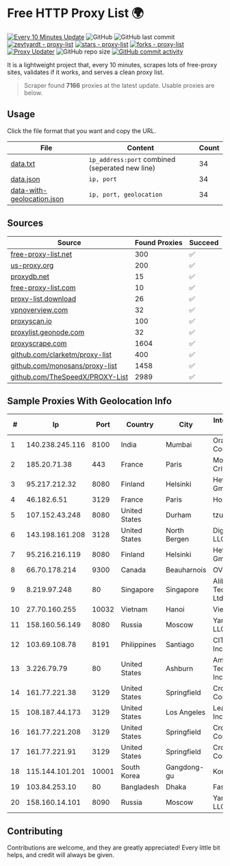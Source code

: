 
# Free HTTP Proxy List 🌍

[![Every 10 Minutes Update](https://github.com/mertguvencli/http-proxy-list/actions/workflows/main.yml/badge.svg?branch=main)](https://github.com/mertguvencli/http-proxy-list/actions/workflows/main.yml)
![GitHub](https://img.shields.io/github/license/mertguvencli/http-proxy-list)
![GitHub last commit](https://img.shields.io/github/last-commit/mertguvencli/http-proxy-list)
[![zevtyardt - proxy-list](https://img.shields.io/static/v1?label=zevtyardt&message=proxy-list&color=blue&logo=github)](https://github.com/zevtyardt/proxy-list "Go to GitHub repo")
[![stars - proxy-list](https://img.shields.io/github/stars/zevtyardt/proxy-list?style=social)](https://github.com/zevtyardt/proxy-list)
[![forks - proxy-list](https://img.shields.io/github/forks/zevtyardt/proxy-list?style=social)](https://github.com/zevtyardt/proxy-list)
[![Proxy Updater](https://github.com/zevtyardt/proxy-list/workflows/Proxy%20Updater/badge.svg)](https://github.com/zevtyardt/proxy-list/actions?query=workflow:"Proxy+Updater")
![GitHub repo size](https://img.shields.io/github/repo-size/zevtyardt/proxy-list)
[![GitHub commit activity](https://img.shields.io/github/commit-activity/m/zevtyardt/proxy-list?logo=commits)](https://github.com/zevtyardt/proxy-list/commits/main)

It is a lightweight project that, every 10 minutes, scrapes lots of free-proxy sites, validates if it works, and serves a clean proxy list.

> Scraper found **7166** proxies at the latest update. Usable proxies are below.

## Usage

Click the file format that you want and copy the URL.

|File|Content|Count|
|----|-------|-----|
|[data.txt](https://raw.githubusercontent.com/mertguvencli/http-proxy-list/main/proxy-list/data.txt)|`ip_address:port` combined (seperated new line)|34|
|[data.json](https://raw.githubusercontent.com/mertguvencli/http-proxy-list/main/proxy-list/data.json)|`ip, port`|34|
|[data-with-geolocation.json](https://raw.githubusercontent.com/mertguvencli/http-proxy-list/main/proxy-list/data-with-geolocation.json)|`ip, port, geolocation`|34|

## Sources

|Source|Found Proxies|Succeed|
|------|-------------|-------|
|[free-proxy-list.net](https://free-proxy-list.net)|300|✅|
|[us-proxy.org](https://www.us-proxy.org)|200|✅|
|[proxydb.net](http://proxydb.net)|15|✅|
|[free-proxy-list.com](https://free-proxy-list.com/?page=&port=&type%5B%5D=http&type%5B%5D=https&up_time=0&search=Search)|10|✅|
|[proxy-list.download](https://www.proxy-list.download/HTTP)|26|✅|
|[vpnoverview.com](https://vpnoverview.com/privacy/anonymous-browsing/free-proxy-servers)|32|✅|
|[proxyscan.io](https://www.proxyscan.io)|100|✅|
|[proxylist.geonode.com](https://proxylist.geonode.com/api/proxy-list?limit=300&page=1&sort_by=lastChecked&sort_type=desc&protocols=http,https)|32|✅|
|[proxyscrape.com](https://api.proxyscrape.com/v2/?request=displayproxies&protocol=http&timeout=10000&country=all&ssl=all&anonymity=all)|1604|✅|
|[github.com/clarketm/proxy-list](https://raw.githubusercontent.com/clarketm/proxy-list/master/proxy-list-raw.txt)|400|✅|
|[github.com/monosans/proxy-list](https://raw.githubusercontent.com/monosans/proxy-list/main/proxies/http.txt)|1458|✅|
|[github.com/TheSpeedX/PROXY-List](https://raw.githubusercontent.com/TheSpeedX/PROXY-List/master/http.txt)|2989|✅|


## Sample Proxies With Geolocation Info

|#|Ip|Port|Country|City|Internet Service Provider|
|-|--|----|-------|----|-------------------------|
|1|140.238.245.116|8100|India|Mumbai|Oracle Corporation|
|2|185.20.71.38|443|France|Paris|Mod Mission Critical LLC|
|3|95.217.212.32|8080|Finland|Helsinki|Hetzner Online GmbH|
|4|46.182.6.51|3129|France|Paris|Hosteur SAS|
|5|107.152.43.248|8080|United States|Durham|tzulo, inc.|
|6|143.198.161.208|3128|United States|North Bergen|DigitalOcean, LLC|
|7|95.216.216.119|8080|Finland|Helsinki|Hetzner Online GmbH|
|8|66.70.178.214|9300|Canada|Beauharnois|OVH SAS|
|9|8.219.97.248|80|Singapore|Singapore|Alibaba (US) Technology Co., Ltd.|
|10|27.70.160.255|10032|Vietnam|Hanoi|Viettel Group|
|11|158.160.56.149|8080|Russia|Moscow|Yandex.Cloud LLC|
|12|103.69.108.78|8191|Philippines|Santiago|CITI Cableworld Inc.|
|13|3.226.79.79|80|United States|Ashburn|Amazon Technologies Inc.|
|14|161.77.221.38|3129|United States|Springfield|Crocker Communications|
|15|108.187.44.173|3129|United States|Los Angeles|Leaseweb USA, Inc.|
|16|161.77.221.208|3129|United States|Springfield|Crocker Communications|
|17|161.77.221.91|3129|United States|Springfield|Crocker Communications|
|18|115.144.101.201|10001|South Korea|Gangdong-gu|Korea Telecom|
|19|103.84.253.10|80|Bangladesh|Dhaka|Fast Net BD|
|20|158.160.14.101|8090|Russia|Moscow|Yandex.Cloud LLC|



## Contributing

Contributions are welcome, and they are greatly appreciated! Every
little bit helps, and credit will always be given.

